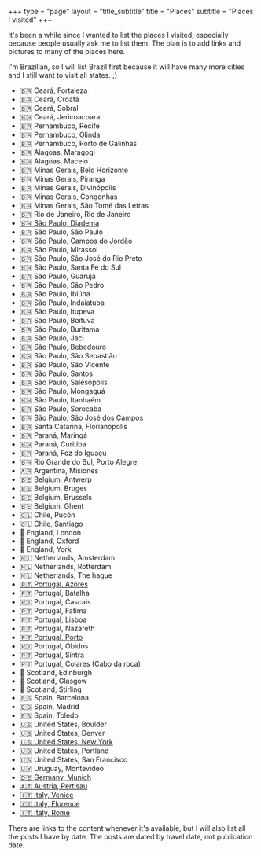 +++
type = "page"
layout = "title_subtitle"
title = "Places"
subtitle = "Places I visited"
+++


It's been a while since I wanted to list the places I visited, especially
because people usually ask me to list them. The plan is to add links and
pictures to many of the places here.

I'm Brazilian, so I will list Brazil first because it will have many more
cities and I still want to visit all states. ;)

+ 🇧🇷 Ceará, Fortaleza
+ 🇧🇷 Ceará, Croatá
+ 🇧🇷 Ceará, Sobral
+ 🇧🇷 Ceará, Jericoacoara
+ 🇧🇷 Pernambuco, Recife
+ 🇧🇷 Pernambuco, Olinda
+ 🇧🇷 Pernambuco, Porto de Galinhas
+ 🇧🇷 Alagoas, Maragogi
+ 🇧🇷 Alagoas, Maceió
+ 🇧🇷 Minas Gerais, Belo Horizonte
+ 🇧🇷 Minas Gerais, Piranga
+ 🇧🇷 Minas Gerais, Divinópolis
+ 🇧🇷 Minas Gerais, Congonhas
+ 🇧🇷 Minas Gerais, São Tomé das Letras
+ 🇧🇷 Rio de Janeiro, Rio de Janeiro
+ [🇧🇷 São Paulo, Diadema](diadema)
+ 🇧🇷 São Paulo, São Paulo
+ 🇧🇷 São Paulo, Campos do Jordão
+ 🇧🇷 São Paulo, Mirassol
+ 🇧🇷 São Paulo, São José do Rio Preto
+ 🇧🇷 São Paulo, Santa Fé do Sul
+ 🇧🇷 São Paulo, Guarujá
+ 🇧🇷 São Paulo, São Pedro
+ 🇧🇷 São Paulo, Ibiúna
+ 🇧🇷 São Paulo, Indaiatuba
+ 🇧🇷 São Paulo, Itupeva
+ 🇧🇷 São Paulo, Boituva
+ 🇧🇷 São Paulo, Buritama
+ 🇧🇷 São Paulo, Jaci
+ 🇧🇷 São Paulo, Bebedouro
+ 🇧🇷 São Paulo, São Sebastião
+ 🇧🇷 São Paulo, São Vicente
+ 🇧🇷 São Paulo, Santos
+ 🇧🇷 São Paulo, Salesópolis
+ 🇧🇷 São Paulo, Mongaguá
+ 🇧🇷 São Paulo, Itanhaém
+ 🇧🇷 São Paulo, Sorocaba
+ 🇧🇷 São Paulo, São José dos Campos
+ 🇧🇷 Santa Catarina, Florianópolis
+ 🇧🇷 Paraná, Maringá
+ 🇧🇷 Paraná, Curitiba
+ 🇧🇷 Paraná, Foz do Iguaçu
+ 🇧🇷 Rio Grande do Sul, Porto Alegre
+ 🇦🇷 Argentina, Misiones
+ 🇧🇪 Belgium, Antwerp
+ 🇧🇪 Belgium, Bruges
+ 🇧🇪 Belgium, Brussels
+ 🇧🇪 Belgium, Ghent
+ 🇨🇱 Chile, Pucón
+ 🇨🇱 Chile, Santiago
+ 🏴󠁧󠁢󠁥󠁮󠁧󠁿 England, London
+ 🏴󠁧󠁢󠁥󠁮󠁧󠁿 England, Oxford
+ 🏴󠁧󠁢󠁥󠁮󠁧󠁿 England, York
+ 🇳🇱 Netherlands, Amsterdam
+ 🇳🇱 Netherlands, Rotterdam
+ 🇳🇱 Netherlands, The hague
+ [🇵🇹 Portugal, Azores](azores)
+ 🇵🇹 Portugal, Batalha
+ 🇵🇹 Portugal, Cascais
+ 🇵🇹 Portugal, Fatima
+ 🇵🇹 Portugal, Lisboa
+ 🇵🇹 Portugal, Nazareth
+ [🇵🇹 Portugal, Porto](porto)
+ 🇵🇹 Portugal, Óbidos
+ 🇵🇹 Portugal, Sintra
+ 🇵🇹 Portugal, Colares (Cabo da roca)
+ 🏴󠁧󠁢󠁳󠁣󠁴󠁿 Scotland, Edinburgh
+ 🏴󠁧󠁢󠁳󠁣󠁴󠁿 Scotland, Glasgow
+ 🏴󠁧󠁢󠁳󠁣󠁴󠁿 Scotland, Stirling
+ 🇪🇸 Spain, Barcelona
+ 🇪🇸 Spain, Madrid
+ 🇪🇸 Spain, Toledo
+ 🇺🇸 United States, Boulder
+ 🇺🇸 United States, Denver
+ [🇺🇸 United States, New York](nyc)
+ 🇺🇸 United States, Portland
+ 🇺🇸 United States, San Francisco
+ 🇺🇾 Uruguay, Montevideo
+ [🇩🇪 Germany, Munich](munich)
+ [🇦🇹 Austria, Pertisau](pertisau)
+ [🇮🇹 Italy, Venice](venice)
+ [🇮🇹 Italy, Florence](florence)
+ [🇮🇹 Italy, Rome](rome)

There are links to the content whenever it's available, but I will also list
all the posts I have by date. The posts are dated by travel date, not
publication date.
